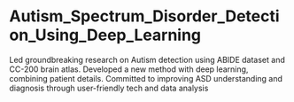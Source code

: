 # Autism_Spectrum_Disorder_Detection_Using_Deep_Learning
Led groundbreaking research on Autism detection using ABIDE dataset and CC-200 brain atlas. Developed a new method with deep learning, combining patient details. Committed to improving ASD understanding and diagnosis through user-friendly tech and data analysis
